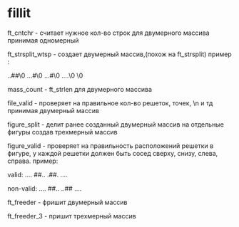 # fillit

ft_cntchr - считает нужное кол-во строк для двумерного массива принимая одномерный

ft_strsplit_wtsp - создает двумерный массив,(похож на ft_strsplit) пример :

..##\0
...#\0
...#\0
....\0
\0

mass_count - ft_strlen для двумерного массива

file_valid - проверяет на правильное кол-во решеток, точек, \n и тд принимая двумерный массив

figure_split - делит ранее созданный двумерный массив на отдельные фигуры создав трехмерный массив

figure_valid - проверяет на правильность расположений решетки в фигуре, у каждой решетки должен быть сосед сверху, снизу, слева, справа. пример:


valid:
....
##..
.##.
....


non-valid:
....
##..
..##
....


ft_freeder - фришит двумерный массив

ft_freeder_3 - пришит трехмерный массив

